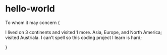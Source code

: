 # hello-world

To whom it may concern {

I lived on 3 continents and visited 1 more. Asia, Europe, and North America; visited Austriala.
I can't spell so this coding project I learn is hard;

}
